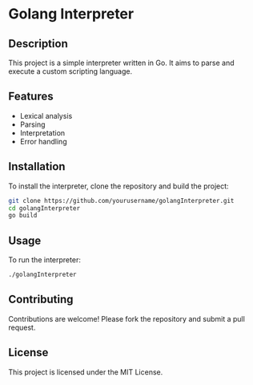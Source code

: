 # Golang Interpreter

## Description
This project is a simple interpreter written in Go. It aims to parse and execute a custom scripting language.

## Features
- Lexical analysis
- Parsing
- Interpretation
- Error handling

## Installation
To install the interpreter, clone the repository and build the project:
```sh
git clone https://github.com/yourusername/golangInterpreter.git
cd golangInterpreter
go build
```

## Usage
To run the interpreter:
```sh
./golangInterpreter
```

## Contributing
Contributions are welcome! Please fork the repository and submit a pull request.

## License
This project is licensed under the MIT License.
